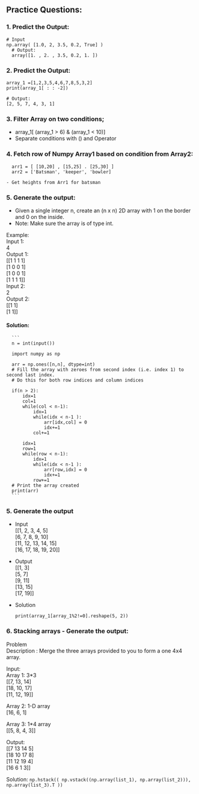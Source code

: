 ## Practice Questions:

### 1. Predict the Output:
  ```
  # Input
  np.array( [1.0, 2, 3.5, 0.2, True] )
	# Output:
	array([1. , 2. , 3.5, 0.2, 1. ])
  ```

### 2. Predict the Output:

  ```
  array_1 =[1,2,3,5,4,6,7,8,5,3,2]
  print(array_1[ : : -2])

  # Output:
  [2, 5, 7, 4, 3, 1]
  ```

### 3. Filter Array on two conditions;
- array_1[ (array_1 > 6) & (array_1 < 10)]
- Separate conditions with () and Operator


### 4. Fetch row of Numpy Array1 based on condition from Array2:
  ```
	arr1 = [ [10,20] , [15,25] . [25,30] ]
	arr2 = ['Batsman', 'keeper', 'bowler]
	
  - Get heights from Arr1 for batsman
  ```

### 5. Generate the output:
- Given a single integer n, create an (n x n) 2D array with 1 on the border and 0 on the inside.
- Note: Make sure the array is of type int.

Example: </br>
Input 1: </br>
4 </br>
Output 1: </br>
[[1 1 1 1] </br>
[1 0 0 1] </br>
[1 0 0 1] </br>
[1 1 1 1]] </br>
Input 2: </br>
2 </br>
Output 2: </br>
[[1 1]  </br>
 [1 1]] </br>

#### Solution:
      ```
      n = int(input())

      import numpy as np

      arr = np.ones([n,n], dtype=int)
      # Fill the array with zeroes from second index (i.e. index 1) to second last index.
      # Do this for both row indices and column indices
      
      if(n > 2):
          idx=1
          col=1
          while(col < n-1):
              idx=1
              while(idx < n-1 ):
                  arr[idx,col] = 0
                  idx+=1
              col+=1

          idx=1
          row=1
          while(row < n-1):
              idx=1
              while(idx < n-1 ):
                  arr[row,idx] = 0
                  idx+=1
              row+=1
      # Print the array created
      print(arr)
      ```

### 5. Generate the output
- Input <br>
[[1, 2, 3, 4, 5] <br>
 [6, 7, 8, 9, 10] <br>
 [11, 12, 13, 14, 15] <br>
 [16, 17, 18, 19, 20]] <br>
- Output <br>
[[1, 3] <br>
 [5, 7] <br>
 [9, 11] <br>
 [13, 15] <br>
 [17, 19]] <br>

- Solution
	```
	print(array_1[array_1%2!=0].reshape(5, 2))
	```

### 6. Stacking arrays - Generate the output:
Problem </br>
Description : Merge the three arrays provided to you to form a one 4x4 array. </br>

Input: </br>
Array 1: 3*3 </br>
[[7, 13, 14] </br>
[18, 10, 17] </br>
[11, 12, 19]] </br>

Array 2: 1-D array </br>
[16, 6, 1] </br>

Array 3: 1*4 array </br>
[[5, 8, 4, 3]] </br>

Output: </br>
[[7 13 14 5] </br>
[18 10 17 8] </br>
[11 12 19 4] </br>
[16 6 1 3]] </br>

Solution:
	```
	np.hstack(( np.vstack((np.array(list_1), np.array(list_2))), np.array(list_3).T ))
	```
